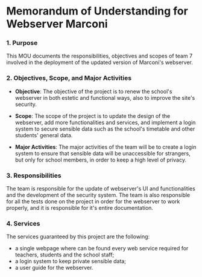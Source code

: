 # Memorandum of Understanding for Webserver Marconi

### 1. Purpose

This MOU documents the responsibilities, objectives and scopes of team 7 involved in the deployment of the updated version of Marconi's webserver.

### 2. Objectives, Scope, and Major Activities

* **Objective**: The objective of the project is to renew the school's webserver in both estetic and functional ways, also to improve the site's security. 

* **Scope**: The scope of the project is to update the design of the webserver, add more functionalities and services, and implement a login system to secure sensible data such as the school's timetable and other students' general data.

* **Major Activities**: The major activities of the team will be to create a login system to ensure that sensible data will be unaccessible for strangers, but only for school members, in order to keep a high level of privacy.

### 3. Responsibilities

The team is responsible for the update of webserver's UI and functionalities and the development of the security system.
The team is also responsible for all the tests done on the project in order for the webserver to work properly, and it is responsible for it's entire documentation.

### 4. Services

The services guaranteed by this project are the following:

- a single webpage where can be found every web service required for teachers, students and the school staff;
- a login system to keep private sensible data;
- a user guide for the webserver.

